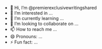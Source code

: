 - 👋 Hi, I’m @premierexclusivewritingshared
- 👀 I’m interested in ...
- 🌱 I’m currently learning ...
- 💞️ I’m looking to collaborate on ...
- 📫 How to reach me ...
- 😄 Pronouns: ...
- ⚡ Fun fact: ...

<!---
premierexclusivewritingshared/premierexclusivewritingshared is a ✨ special ✨ repository because its `README.md` (this file) appears on your GitHub profile.
You can click the Preview link to take a look at your changes.
--->
